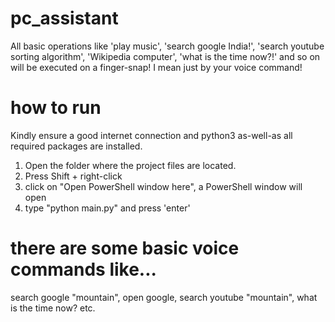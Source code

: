# pc_assistant
All basic operations like 'play music', 'search google India!', 'search youtube sorting algorithm', 'Wikipedia computer', 'what is the time now?!' and so on will be executed on a finger-snap! I mean just by your voice command!

how to run
==========
Kindly ensure a good internet connection and python3 as-well-as all required packages are installed.

1) Open the folder where the project files are located.
2) Press Shift + right-click
3) click on "Open PowerShell window here", a PowerShell window will open
4) type "python main.py" and press 'enter'

there are some basic voice commands like...
===========================================
search google "mountain",
open google,
search youtube "mountain",
what is the time now?
etc. 

